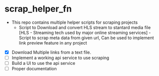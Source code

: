 # scrap_helper_fn
- This repo contains multiple helper scripts for scraping projects
    - Script to Download and convert HLS stream to stantard media file [HLS - Streaming tech used by major online streaming services]     - Script to scrap meta data from given url, Can be used to implement link preview feature in any project
* [x] Download Multiple links from a text file.
* [ ] Implement a working api service to use scraping
* [ ] Build a UI to use the api service
* [ ] Proper documentation 
